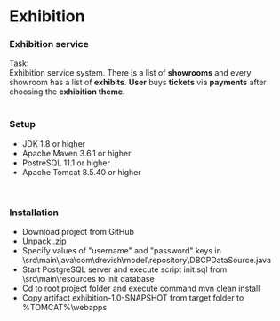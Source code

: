 # Exhibition
<h3>Exhibition service</h3>
Task:<br/>
Exhibition service system. There is a list of <b>showrooms</b> and every showroom has a list of <b>exhibits</b>.
<b>User</b> buys <b>tickets</b> via <b>payments</b> after choosing the <b>exhibition theme</b>.

<br/>
<br/>
<h3>Setup</h3>
<ul>
<li>JDK 1.8 or higher</li>
<li>Apache Maven 3.6.1 or higher</li>
<li>PostreSQL 11.1 or higher</li>
<li>Apache Tomcat 8.5.40 or higher</li>
</ul>
<br/>

<h3>Installation</h3>
<ul>
<li>Download project from GitHub</li>
<li>Unpack .zip</li>
<li>Specify values of "username" and "password" keys in \src\main\java\com\drevish\model\repository\DBCPDataSource.java</li>
<li>Start PostgreSQL server and execute script init.sql from \src\main\resources to init database</li>
<li>Cd to root project folder and execute command mvn clean install</li>
<li>Copy artifact exhibition-1.0-SNAPSHOT from target folder to %TOMCAT%\webapps</li>
</ul>
<br/>
